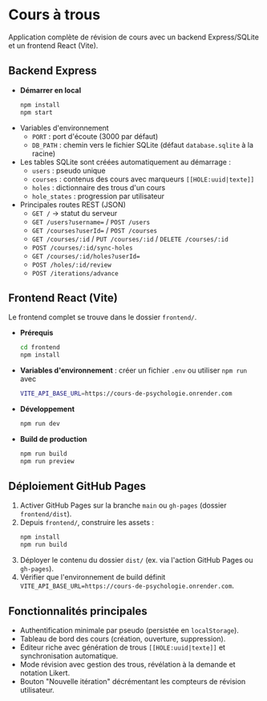 # Cours à trous

Application complète de révision de cours avec un backend Express/SQLite et un frontend React (Vite).

## Backend Express

- **Démarrer en local**
  ```bash
  npm install
  npm start
  ```
- Variables d'environnement
  - `PORT` : port d'écoute (3000 par défaut)
  - `DB_PATH` : chemin vers le fichier SQLite (défaut `database.sqlite` à la racine)
- Les tables SQLite sont créées automatiquement au démarrage :
  - `users` : pseudo unique
  - `courses` : contenus des cours avec marqueurs `[[HOLE:uuid|texte]]`
  - `holes` : dictionnaire des trous d'un cours
  - `hole_states` : progression par utilisateur
- Principales routes REST (JSON)
  - `GET /` → statut du serveur
  - `GET /users?username=` / `POST /users`
  - `GET /courses?userId=` / `POST /courses`
  - `GET /courses/:id` / `PUT /courses/:id` / `DELETE /courses/:id`
  - `POST /courses/:id/sync-holes`
  - `GET /courses/:id/holes?userId=`
  - `POST /holes/:id/review`
  - `POST /iterations/advance`

## Frontend React (Vite)

Le frontend complet se trouve dans le dossier `frontend/`.

- **Prérequis**
  ```bash
  cd frontend
  npm install
  ```
- **Variables d'environnement** : créer un fichier `.env` ou utiliser `npm run` avec
  ```bash
  VITE_API_BASE_URL=https://cours-de-psychologie.onrender.com
  ```
- **Développement**
  ```bash
  npm run dev
  ```
- **Build de production**
  ```bash
  npm run build
  npm run preview
  ```

## Déploiement GitHub Pages

1. Activer GitHub Pages sur la branche `main` ou `gh-pages` (dossier `frontend/dist`).
2. Depuis `frontend/`, construire les assets :
   ```bash
   npm install
   npm run build
   ```
3. Déployer le contenu du dossier `dist/` (ex. via l'action GitHub Pages ou `gh-pages`).
4. Vérifier que l'environnement de build définit `VITE_API_BASE_URL=https://cours-de-psychologie.onrender.com`.

## Fonctionnalités principales

- Authentification minimale par pseudo (persistée en `localStorage`).
- Tableau de bord des cours (création, ouverture, suppression).
- Éditeur riche avec génération de trous `[[HOLE:uuid|texte]]` et synchronisation automatique.
- Mode révision avec gestion des trous, révélation à la demande et notation Likert.
- Bouton "Nouvelle itération" décrémentant les compteurs de révision utilisateur.
